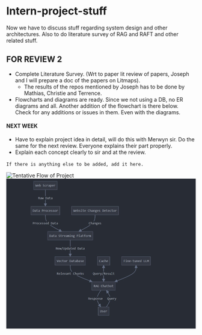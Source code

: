 # Intern-project-stuff 
Now we have to discuss stuff regarding system design and other architectures. Also to do literature survey of RAG and RAFT and other related stuff.  


## FOR REVIEW 2
- Complete Literature Survey. (Wrt to paper lit review of papers, Joseph and I will prepare a doc of the papers on Litmaps).
  - The results of the repos mentioned by Joseph has to be done by Mathias, Christie and Terrence.
- Flowcharts and diagrams are ready. Since we not using a DB, no ER diagrams and all. Another addition of the flowchart is there below. Check for any additions or issues in them. Even with the diagrams.
#### NEXT WEEK
- Have to explain project idea in detail, will do this with Merwyn sir. Do the same for the next review. Everyone explains their part properly. 
-  Explain each concept clearly to sir and at the review.


`If there is anything else to be added, add it here.`

![Tentative Flow of Project](project-flowchart.jpg)  
![Detailed Flow of Project](design_2.jpg)
